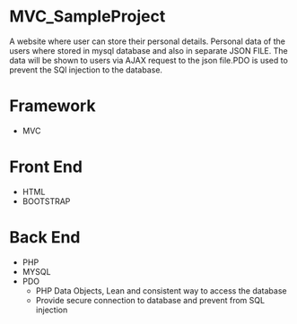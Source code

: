 # MVC_SampleProject
A website where user can store their personal details.
Personal data of the users where stored in mysql database and also in separate JSON FILE. The data will be shown to users via AJAX request to the json file.PDO is used to prevent the SQl injection to the database.

# Framework
- MVC 
# Front End 
- HTML
- BOOTSTRAP
# Back End
- PHP
- MYSQL
- PDO 
   - PHP Data Objects, Lean and consistent way to access the database
   - Provide secure connection to database and prevent from SQL injection
 
